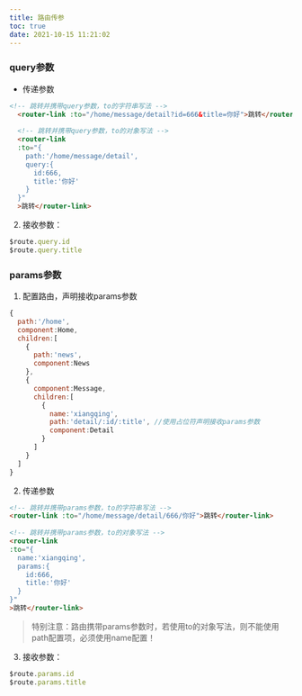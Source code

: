 ```yaml
---
title: 路由传参
toc: true
date: 2021-10-15 11:21:02
---
```


### query参数
- 传递参数
```html
<!-- 跳转并携带query参数，to的字符串写法 -->
  <router-link :to="/home/message/detail?id=666&title=你好">跳转</router-link>
        
  <!-- 跳转并携带query参数，to的对象写法 -->
  <router-link 
  :to="{
    path:'/home/message/detail',
    query:{
      id:666,
      title:'你好'
    }
  }"
  >跳转</router-link>
```

2. 接收参数：
```js
$route.query.id
$route.query.title
```

### params参数
1. 配置路由，声明接收params参数
```js
{
  path:'/home',
  component:Home,
  children:[
    {
      path:'news',
      component:News
    },
    {
      component:Message,
      children:[
        {
          name:'xiangqing',
          path:'detail/:id/:title', //使用占位符声明接收params参数
          component:Detail
        }
      ]
    }
  ]
}
```

2. 传递参数

```html
<!-- 跳转并携带params参数，to的字符串写法 -->
<router-link :to="/home/message/detail/666/你好">跳转</router-link>
      
<!-- 跳转并携带params参数，to的对象写法 -->
<router-link 
:to="{
  name:'xiangqing',
  params:{
    id:666,
    title:'你好'
  }
}"
>跳转</router-link>
```

> 特别注意：路由携带params参数时，若使用to的对象写法，则不能使用path配置项，必须使用name配置！

3. 接收参数：

```js
$route.params.id
$route.params.title
```
